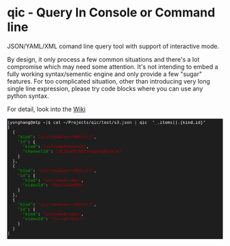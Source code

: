 # qic - Query In Console or Command line

JSON/YAML/XML comand line query tool with support of interactive mode.

By design, it only process a few common situations and there's a lot compromise which may need some attention.  It's not intending to embed a fully working syntax/sementic engine and only provide a few "sugar" features.   For too complicated situation, other than introducing very long single line expression, please try  code blocks where you can use any python syntax.

For detail, look into the [Wiki](https://github.com/laowangv5/qic/wiki)

[![brief with video](https://github.com/laowangv5/qic/blob/master/doc/images/qic_eg_2.png)](http://www.youtube.com/watch?v=NBARRnsKnbk)
